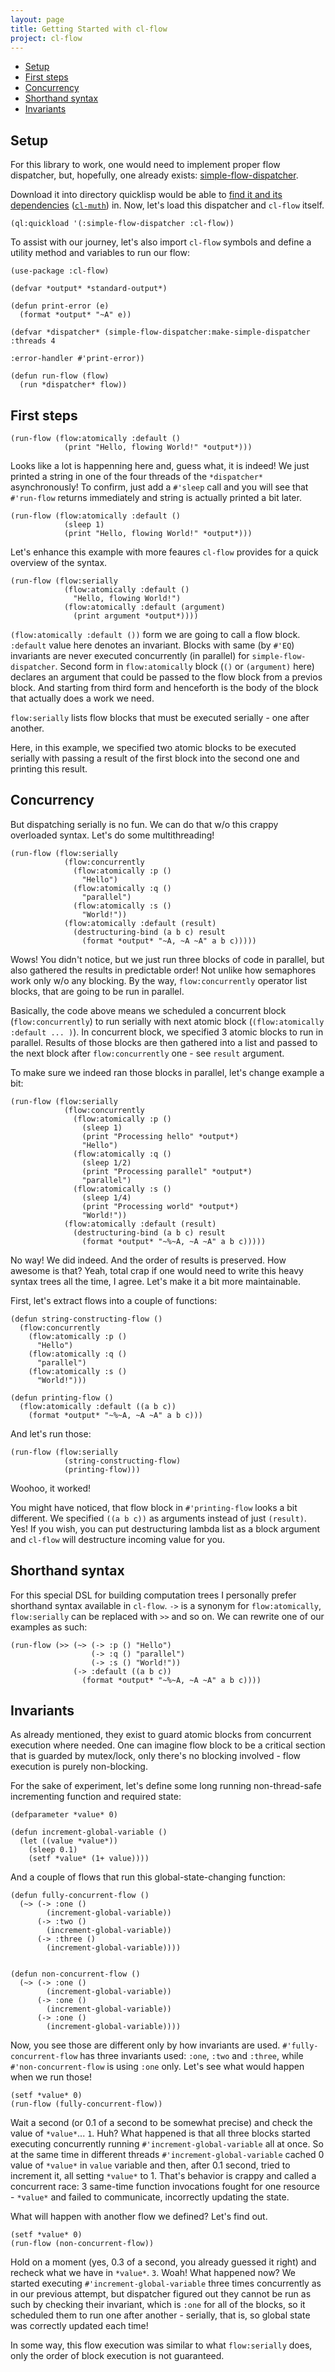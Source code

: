 ```yaml
---
layout: page
title: Getting Started with cl-flow
project: cl-flow
---
```



* [Setup](#setup)
* [First steps](#first-steps)
* [Concurrency](#concurrency)
* [Shorthand syntax](#shorthand-syntax)
* [Invariants](#invariants)


## Setup

For this library to work, one would need to implement proper flow dispatcher, but, hopefully,
one already exists: [simple-flow-dispatcher](https://github.com/borodust/simple-flow-dispatcher).

Download it into directory quicklisp would be able
to [find it and its dependencies](https://www.quicklisp.org/beta/faq.html#local-project)
([`cl-muth`](https://github.com/borodust/cl-muth)) in. Now, let's load this dispatcher and
`cl-flow` itself.

```common_lisp
(ql:quickload '(:simple-flow-dispatcher :cl-flow))
```

To assist with our journey, let's also import `cl-flow` symbols and define a utility method and
variables to run our flow:

```common_lisp
(use-package :cl-flow)

(defvar *output* *standard-output*)

(defun print-error (e)
  (format *output* "~A" e))

(defvar *dispatcher* (simple-flow-dispatcher:make-simple-dispatcher :threads 4
                                                                    :error-handler #'print-error))

(defun run-flow (flow)
  (run *dispatcher* flow))
```

## First steps

```common_lisp
(run-flow (flow:atomically :default ()
            (print "Hello, flowing World!" *output*)))
```

Looks like a lot is happenning here and, guess what, it is indeed! We just printed a string in
one of the four threads of the `*dispatcher*` asynchronously! To confirm, just add a `#'sleep` call
and you will see that `#'run-flow` returns immediately and string is actually printed a bit later.

```common_lisp
(run-flow (flow:atomically :default ()
            (sleep 1)
            (print "Hello, flowing World!" *output*)))
```

Let's enhance this example with more feaures `cl-flow` provides for a quick overview of the
syntax.


```common_lisp
(run-flow (flow:serially
            (flow:atomically :default ()
              "Hello, flowing World!")
            (flow:atomically :default (argument)
              (print argument *output*))))
```

`(flow:atomically :default ())` form we are going to call a flow block. `:default` value here denotes an
invariant. Blocks with same (by `#'EQ`) invariants are never executed concurrently (in parallel)
for `simple-flow-dispatcher`. Second form in `flow:atomically` block (`()` or `(argument)` here) declares an
argument that could be passed to the flow block from a previos block. And starting from third
form and henceforth is the body of the block that actually does a work we need.

`flow:serially` lists flow blocks that must be executed serially - one after another.

Here, in this example, we specified two atomic blocks to be executed serially with passing a
result of the first block into the second one and printing this result.


## Concurrency
But dispatching serially is no fun. We can do that w/o this crappy overloaded syntax. Let's do
some multithreading!

```common_lisp
(run-flow (flow:serially
            (flow:concurrently
              (flow:atomically :p ()
                "Hello")
              (flow:atomically :q ()
                "parallel")
              (flow:atomically :s ()
                "World!"))
            (flow:atomically :default (result)
              (destructuring-bind (a b c) result
                (format *output* "~A, ~A ~A" a b c)))))
```

Wows! You didn't notice, but we just run three blocks of code in parallel, but also gathered the
results in predictable order! Not unlike how semaphores work only w/o any blocking. By the way,
`flow:concurrently` operator list blocks, that are going to be run in parallel.

Basically, the code above means we scheduled a concurrent block (`flow:concurrently`) to run serially with next
atomic block (`(flow:atomically :default ... )`). In concurrent block, we specified 3 atomic blocks to run in
parallel. Results of those blocks are then gathered into a list and passed to the next block
after `flow:concurrently` one - see `result` argument.

To make sure we indeed ran those blocks in parallel, let's change example a bit:

```common_lisp
(run-flow (flow:serially
            (flow:concurrently
              (flow:atomically :p ()
                (sleep 1)
                (print "Processing hello" *output*)
                "Hello")
              (flow:atomically :q ()
                (sleep 1/2)
                (print "Processing parallel" *output*)
                "parallel")
              (flow:atomically :s ()
                (sleep 1/4)
                (print "Processing world" *output*)
                "World!"))
            (flow:atomically :default (result)
              (destructuring-bind (a b c) result
                (format *output* "~%~A, ~A ~A" a b c)))))
```

No way! We did indeed. And the order of results is preserved. How awesome is that? Yeah, total
crap if one would need to write this heavy syntax trees all the time, I agree. Let's make it a
bit more maintainable.

First, let's extract flows into a couple of functions:

```common_lisp
(defun string-constructing-flow ()
  (flow:concurrently
    (flow:atomically :p ()
      "Hello")
    (flow:atomically :q ()
      "parallel")
    (flow:atomically :s ()
      "World!")))

(defun printing-flow ()
  (flow:atomically :default ((a b c))
    (format *output* "~%~A, ~A ~A" a b c)))
```

And let's run those:

```common_lisp
(run-flow (flow:serially
            (string-constructing-flow)
            (printing-flow)))
```

Woohoo, it worked!

You might have noticed, that flow block in `#'printing-flow` looks a bit different. We specified
`((a b c))` as arguments instead of just `(result)`. Yes! If you wish, you can put destructuring
lambda list as a block argument and `cl-flow` will destructure incoming value for you.


## Shorthand syntax
For this special DSL for building computation trees I personally prefer shorthand syntax
available in `cl-flow`. `->` is a synonym for `flow:atomically`, `flow:serially` can be replaced
with `>>` and so on. We can rewrite one of our examples as such:

```common_lisp
(run-flow (>> (~> (-> :p () "Hello")
                  (-> :q () "parallel")
                  (-> :s () "World!"))
              (-> :default ((a b c))
                (format *output* "~%~A, ~A ~A" a b c))))
```

## Invariants
As already mentioned, they exist to guard atomic blocks from concurrent execution where needed.
One can imagine flow block to be a critical section that is guarded by mutex/lock, only there's
no blocking involved - flow execution is purely non-blocking.

For the sake of experiment, let's define some long running non-thread-safe incrementing function
and required state:

```common_lisp
(defparameter *value* 0)

(defun increment-global-variable ()
  (let ((value *value*))
    (sleep 0.1)
    (setf *value* (1+ value))))
```

And a couple of flows that run this global-state-changing function:

```common_lisp
(defun fully-concurrent-flow ()
  (~> (-> :one ()
        (increment-global-variable))
      (-> :two ()
        (increment-global-variable))
      (-> :three ()
        (increment-global-variable))))


(defun non-concurrent-flow ()
  (~> (-> :one ()
        (increment-global-variable))
      (-> :one ()
        (increment-global-variable))
      (-> :one ()
        (increment-global-variable))))
```

Now, you see those are different only by how invariants are used. `#'fully-concurrent-flow` has
three invariants used: `:one`, `:two` and `:three`, while `#'non-concurrent-flow` is using
`:one` only. Let's see what would happen when we run those!


```common_lisp
(setf *value* 0)
(run-flow (fully-concurrent-flow))
```

Wait a second (or 0.1 of a second to be somewhat precise) and check the value of
`*value*`... `1`. Huh? What happened is that all three blocks started executing concurrently
running `#'increment-global-variable` all at once. So at the same time in different threads
`#'increment-global-variable` cached 0 value of `*value*` in `value` variable and then, after
0.1 second, tried to increment it, all setting `*value*` to 1. That's behavior is crappy and
called a concurrent race: 3 same-time function invocations fought for one resource - `*value*`
and failed to communicate, incorrectly updating the state.

What will happen with another flow we defined? Let's find out.

```common_lisp
(setf *value* 0)
(run-flow (non-concurrent-flow))
```

Hold on a moment (yes, 0.3 of a second, you already guessed it right) and recheck what we have
in `*value*`. `3`. Woah! What happened now? We started executing `#'increment-global-variable`
three times concurrently as in our previous attempt, but dispatcher figured out they cannot be
run as such by checking their invariant, which is `:one` for all of the blocks, so it scheduled
them to run one after another - serially, that is, so global state was correctly updated each
time!

In some way, this flow execution was similar to what `flow:serially` does, only the order of
block execution is not guaranteed.
